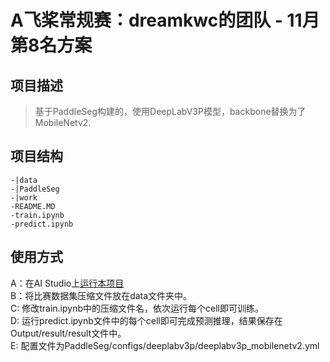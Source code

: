 # A飞桨常规赛：dreamkwc的团队 - 11月第8名方案

## 项目描述
> 基于PaddleSeg构建的，使用DeepLabV3P模型，backbone替换为了MobileNetv2.

## 项目结构
```
-|data
-|PaddleSeg
-|work
-README.MD
-train.ipynb
-predict.ipynb
```
## 使用方式
A：在AI Studio上[运行本项目](https://aistudio.baidu.com/aistudio/usercenter)  
B：将比赛数据集压缩文件放在data文件夹中。  
C: 修改train.ipynb中的压缩文件名，依次运行每个cell即可训练。  
D: 运行predict.ipynb文件中的每个cell即可完成预测推理，结果保存在Output/result/result文件中。  
E: 配置文件为PaddleSeg/configs/deeplabv3p/deeplabv3p_mobilenetv2.yml  
